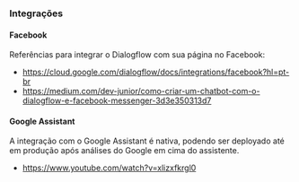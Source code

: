 ### Integrações

#### Facebook
Referências para integrar o Dialogflow com sua página no Facebook:
- https://cloud.google.com/dialogflow/docs/integrations/facebook?hl=pt-br
- https://medium.com/dev-junior/como-criar-um-chatbot-com-o-dialogflow-e-facebook-messenger-3d3e350313d7

#### Google Assistant
A integração com o Google Assistant é nativa, podendo ser deployado até em produção após análises do Google em cima do assistente.
- https://www.youtube.com/watch?v=xlizxfkrgl0

